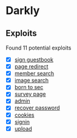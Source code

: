# Darkly

## Exploits

Found 11 potential exploits

- [x] [sign guestbook](./feedback/README.md)
- [x] [page redirect](./redirect/README.md)
- [x] [member search](./member/README.md)
- [x] [image search](./searchimg/README.md)
- [x] [born to sec](./born-to-sec/README.md)
- [x] [survey page](./survey/README.md)
- [x] [admin](./admin/README.md)
- [x] [recover password](./recover/README.md)
- [x] [cookies](./cookies/README.md)
- [x] [signin](./signin/README.md)
- [x] [upload](./upload/README.md)

